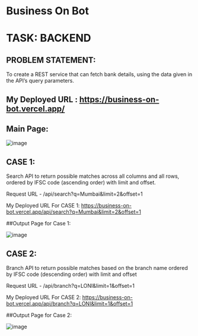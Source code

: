 # Business On Bot
# TASK: BACKEND

## PROBLEM STATEMENT:
To create a REST service that can fetch bank details, using the data given in the API’s query parameters. 

## My Deployed URL : https://business-on-bot.vercel.app/
## Main Page:

![image](https://user-images.githubusercontent.com/77496451/221841753-8f176c6c-3c07-4e32-8bb7-c185ace158c0.png)


## CASE 1:
Search API to return possible matches across all columns and all rows, ordered by IFSC code (ascending order) with limit and offset.

Request URL  - /api/search?q=Mumbai&limit=2&offset=1

My Deployed URL For CASE 1: https://business-on-bot.vercel.app/api/search?q=Mumbai&limit=2&offset=1

##Output Page for Case 1:

![image](https://user-images.githubusercontent.com/77496451/221839039-fb089f80-d76f-4bda-921d-40284d5fa868.png)

## CASE 2:
Branch API to return possible matches based on the branch name ordered by IFSC code (descending order) with limit and offset

Request URL  - /api/branch?q=LONI&limit=1&offset=1 

My Deployed URL For CASE 2: https://business-on-bot.vercel.app/api/branch?q=LONI&limit=1&offset=1

##Output Page for Case 2:

![image](https://user-images.githubusercontent.com/77496451/221839411-9da5d674-a130-4809-8749-1c356578fb8a.png)
